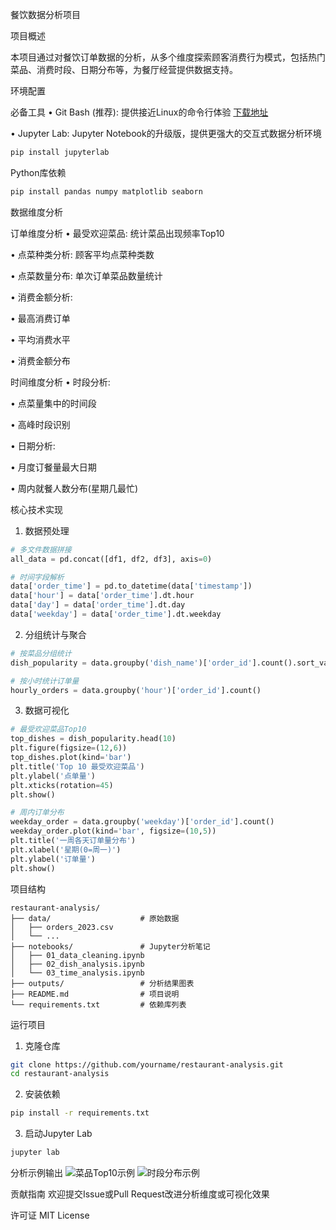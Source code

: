 餐饮数据分析项目

项目概述

本项目通过对餐饮订单数据的分析，从多个维度探索顾客消费行为模式，包括热门菜品、消费时段、日期分布等，为餐厅经营提供数据支持。

环境配置

必备工具
• Git Bash (推荐): 提供接近Linux的命令行体验 [下载地址](https://git-scm.com/downloads)

• Jupyter Lab: Jupyter Notebook的升级版，提供更强大的交互式数据分析环境

  ```bash
  pip install jupyterlab
  ```

Python库依赖
```bash
pip install pandas numpy matplotlib seaborn
```

数据维度分析

订单维度分析
• 最受欢迎菜品: 统计菜品出现频率Top10

• 点菜种类分析: 顾客平均点菜种类数

• 点菜数量分布: 单次订单菜品数量统计

• 消费金额分析:

  • 最高消费订单

  • 平均消费水平

  • 消费金额分布


时间维度分析
• 时段分析:

  • 点菜量集中的时间段

  • 高峰时段识别

• 日期分析:

  • 月度订餐量最大日期

  • 周内就餐人数分布(星期几最忙)


核心技术实现

1. 数据预处理
```python
# 多文件数据拼接
all_data = pd.concat([df1, df2, df3], axis=0)

# 时间字段解析
data['order_time'] = pd.to_datetime(data['timestamp'])
data['hour'] = data['order_time'].dt.hour
data['day'] = data['order_time'].dt.day
data['weekday'] = data['order_time'].dt.weekday
```

2. 分组统计与聚合
```python
# 按菜品分组统计
dish_popularity = data.groupby('dish_name')['order_id'].count().sort_values(ascending=False)

# 按小时统计订单量
hourly_orders = data.groupby('hour')['order_id'].count()
```

3. 数据可视化
```python
# 最受欢迎菜品Top10
top_dishes = dish_popularity.head(10)
plt.figure(figsize=(12,6))
top_dishes.plot(kind='bar')
plt.title('Top 10 最受欢迎菜品')
plt.ylabel('点单量')
plt.xticks(rotation=45)
plt.show()

# 周内订单分布
weekday_order = data.groupby('weekday')['order_id'].count()
weekday_order.plot(kind='bar', figsize=(10,5))
plt.title('一周各天订单量分布')
plt.xlabel('星期(0=周一)')
plt.ylabel('订单量')
plt.show()
```

项目结构
```
restaurant-analysis/
├── data/                    # 原始数据
│   ├── orders_2023.csv
│   └── ...
├── notebooks/               # Jupyter分析笔记
│   ├── 01_data_cleaning.ipynb
│   ├── 02_dish_analysis.ipynb
│   └── 03_time_analysis.ipynb
├── outputs/                 # 分析结果图表
├── README.md                # 项目说明
└── requirements.txt         # 依赖库列表
```

运行项目
1. 克隆仓库
```bash
git clone https://github.com/yourname/restaurant-analysis.git
cd restaurant-analysis
```

2. 安装依赖
```bash
pip install -r requirements.txt
```

3. 启动Jupyter Lab
```bash
jupyter lab
```

分析示例输出
![菜品Top10示例](outputs/top_dishes.png)
![时段分布示例](outputs/hourly_dist.png)

贡献指南
欢迎提交Issue或Pull Request改进分析维度或可视化效果

许可证
MIT License
